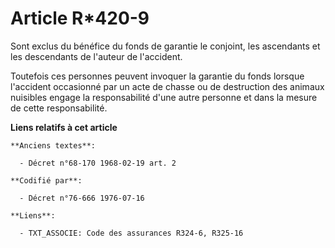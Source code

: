 # Article R*420-9

Sont exclus du bénéfice du fonds de garantie le conjoint, les ascendants et les descendants de l'auteur de l'accident.

Toutefois ces personnes peuvent invoquer la garantie du fonds lorsque l'accident occasionné par un acte de chasse ou de
destruction des animaux nuisibles engage la responsabilité d'une autre personne et dans la mesure de cette responsabilité.

**Liens relatifs à cet article**

	**Anciens textes**:

	  - Décret n°68-170 1968-02-19 art. 2

	**Codifié par**:

	  - Décret n°76-666 1976-07-16

	**Liens**:

	  - TXT_ASSOCIE: Code des assurances R324-6, R325-16
